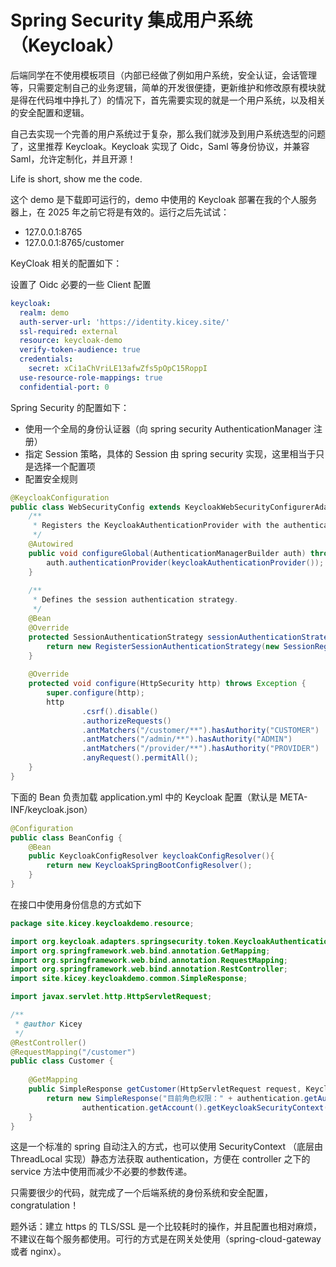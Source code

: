 # Spring Security 集成用户系统（Keycloak）

后端同学在不使用模板项目（内部已经做了例如用户系统，安全认证，会话管理等，只需要定制自己的业务逻辑，简单的开发很便捷，更新维护和修改原有模块就是得在代码堆中挣扎了）的情况下，首先需要实现的就是一个用户系统，以及相关的安全配置和逻辑。

自己去实现一个完善的用户系统过于复杂，那么我们就涉及到用户系统选型的问题了，这里推荐 Keycloak。Keycloak 实现了 Oidc，Saml 等身份协议，并兼容 Saml，允许定制化，并且开源！

Life is short, show me the code.

这个 demo 是下载即可运行的，demo 中使用的 Keycloak 部署在我的个人服务器上，在 2025 年之前它将是有效的。运行之后先试试：

* 127.0.0.1:8765
* 127.0.0.1:8765/customer

KeyCloak 相关的配置如下：

设置了 Oidc 必要的一些 Client 配置

```yaml
keycloak:
  realm: demo
  auth-server-url: 'https://identity.kicey.site/'
  ssl-required: external
  resource: keycloak-demo
  verify-token-audience: true
  credentials:
    secret: xCi1aChVriLE13afwZfs5pOpC15RoppI
  use-resource-role-mappings: true
  confidential-port: 0
```

Spring Security 的配置如下：

* 使用一个全局的身份认证器（向 spring security AuthenticationManager 注册）
* 指定 Session 策略，具体的 Session 由 spring security 实现，这里相当于只是选择一个配置项
* 配置安全规则

```java
@KeycloakConfiguration
public class WebSecurityConfig extends KeycloakWebSecurityConfigurerAdapter {
    /**
     * Registers the KeycloakAuthenticationProvider with the authentication manager.
     */
    @Autowired
    public void configureGlobal(AuthenticationManagerBuilder auth) throws Exception {
        auth.authenticationProvider(keycloakAuthenticationProvider());
    }
    
    /**
     * Defines the session authentication strategy.
     */
    @Bean
    @Override
    protected SessionAuthenticationStrategy sessionAuthenticationStrategy() {
        return new RegisterSessionAuthenticationStrategy(new SessionRegistryImpl());
    }
    
    @Override
    protected void configure(HttpSecurity http) throws Exception {
        super.configure(http);
        http
                .csrf().disable()
                .authorizeRequests()
                .antMatchers("/customer/**").hasAuthority("CUSTOMER")
                .antMatchers("/admin/**").hasAuthority("ADMIN")
                .antMatchers("/provider/**").hasAuthority("PROVIDER")
                .anyRequest().permitAll();
    }
}
```

下面的 Bean 负责加载 application.yml 中的 Keycloak 配置（默认是 META-INF/keycloak.json）

```java
@Configuration
public class BeanConfig {
    @Bean
    public KeycloakConfigResolver keycloakConfigResolver(){
        return new KeycloakSpringBootConfigResolver();
    }
}
```

在接口中使用身份信息的方式如下

```java
package site.kicey.keycloakdemo.resource;

import org.keycloak.adapters.springsecurity.token.KeycloakAuthenticationToken;
import org.springframework.web.bind.annotation.GetMapping;
import org.springframework.web.bind.annotation.RequestMapping;
import org.springframework.web.bind.annotation.RestController;
import site.kicey.keycloakdemo.common.SimpleResponse;

import javax.servlet.http.HttpServletRequest;

/**
 * @author Kicey
 */
@RestController()
@RequestMapping("/customer")
public class Customer {
    
    @GetMapping
    public SimpleResponse getCustomer(HttpServletRequest request, KeycloakAuthenticationToken authentication) {
        return new SimpleResponse("目前角色权限：" + authentication.getAuthorities().toString(), request.getRequestURI(),
                authentication.getAccount().getKeycloakSecurityContext().getIdToken());
    }
}
```

这是一个标准的 spring 自动注入的方式，也可以使用 SecurityContext （底层由 ThreadLocal 实现）静态方法获取 authentication，方便在 controller 之下的 service 方法中使用而减少不必要的参数传递。

只需要很少的代码，就完成了一个后端系统的身份系统和安全配置，congratulation！

题外话：建立 https 的 TLS/SSL 是一个比较耗时的操作，并且配置也相对麻烦，不建议在每个服务都使用。可行的方式是在网关处使用（spring-cloud-gateway 或者 nginx）。
